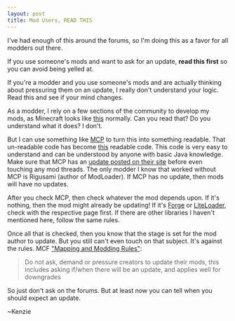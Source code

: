 ```yaml
---
layout: post
title: Mod Users, READ THIS
---
```

I've had enough of this around the forums, so I'm doing this as a favor for all modders out there.

If you use someone's mods and want to ask for an update, **read this first** so you can avoid being yelled at.

If you're a modder and you use someone's mods and are actually thinking about pressuring them on an update, I really don't understand your logic. Read this and see if your mind changes.



As a modder, I rely on a few sections of the community to develop my mods, as Minecraft looks like [this](https://gist.github.com/kenzierocks/0e95df56e3a5ccb2c124) normally. Can you read that? Do you understand what it does? I don't.

But I can use something like [MCP](http://mcp.ocean-labs.de/page.php?4) to turn this into something readable. That un-readable code has become [this](https://gist.github.com/kenzierocks/05a8c19f1df67e355087) readable code. This code is very easy to understand and can be understood by anyone with basic Java knowledge. Make sure that MCP has an [update posted on their site](http://mcp.ocean-labs.de/download.php?list.2) before even touching any mod threads. The only modder I know that worked without MCP is Rigusami (author of ModLoader). If MCP has no update, then mods will have no updates.

After you check MCP, then check whatever the mod depends upon. If it's nothing, then the mod might already be updating! If it's [Forge](http://www.minecraftforge.net/forum/index.php?board=3.0) or [LiteLoader](http://www.minecraftforum.net/forums/mapping-and-modding/minecraft-mods/1290155-liteloader-for-minecraft-1-7-10), check with the respective page first. If there are other libraries I haven't mentioned here, follow the same rules.

Once all that is checked, then you know that the stage is set for the mod author to update. But you still can't even touch on that subject. It's against the rules.
MCF ["Mapping and Modding Rules"](http://www.minecraftforum.net/forums/forums/forum-discussion-info/2128381-mapping-and-modding-rules):
> Do not ask, demand or pressure creators to update their mods, this includes asking if/when there will be an update, and applies well for downgrades

So just don't ask on the forums. But at least now you can tell when you should expect an update.

~Kenzie
